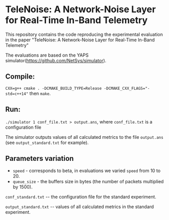 # TeleNoise: A Network-Noise Layer for Real-Time In-Band Telemetry
This repository contains the code reproducing the experimental evaluation in the paper "TeleNoise: A Network-Noise Layer
for Real-Time In-Band Telemetry"

The evaluations are based on the YAPS simulator(https://github.com/NetSys/simulator).

## Compile: 

`CXX=g++ cmake . -DCMAKE_BUILD_TYPE=Release -DCMAKE_CXX_FLAGS="-std=c++14"` then `make`. 

## Run:

`./simulator 1 conf_file.txt > output.ans`, where `conf_file.txt` is a configuration file 

The simulator outputs values of all calculated metrics to the file `output.ans` (see `output_standard.txt` for example). 


## Parameters variation

* `speed` - corresponds to beta, in evaluations we varied `speed` from 10 to 20.
* `queue_size` - the buffers size in bytes (the number of packets multiplied by 1500).

`conf_standard.txt` -- the configuration file for the standard experiment.

`output_standard.txt` -- values of all calculated metrics in the standard experiment.

